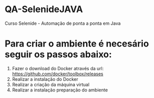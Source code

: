 # QA-SelenideJAVA
 Curso Selenide - Automação de ponta a ponta em Java

# Para criar o ambiente é necesário seguir os passos abaixo:

1. Fazer o download do Docker através da url: https://github.com/docker/toolbox/releases
2. Realizar a instalação do Docker
3. Realizar a criação da máquina virtual
4. Realizar a instalação preparação do ambiente


